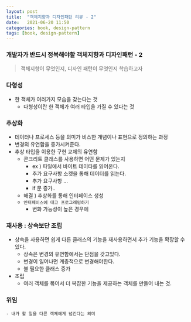 ```yaml
---
layout: post
title:  "객체지향과 디자인패턴 리뷰 - 2"
date:   2021-06-20 11:50
categories: book, design-pattern
tags: [book, design-pattern]
---
```


### 개발자가 반드시 정복해야할 객체지향과 디자인패턴 - 2

> 객체지향이 무엇인지, 디자인 패턴이 무엇인지 학습하고자

### 다형성
- 한 객체가 여러가지 모습을 갖는다는 것
    - 다형성이란 한 객체가 여러 타입을 가질 수 있다는 것
    
### 추상화
- 데이터나 프로세스 등을 의미가 비스한 개념이나 표현으로 정의하는 과정
- 변경의 유연함을 증가시켜준다.
- 추상 타입을 이용한 구현 교체의 유연함
    - 콘크리트 클래스를 사용하면 어떤 문제가 있는지
        - ex ) 파일에서 바이트 데이타를 읽어온다.
        - 추가 요구사항 소켓을 통해 데이터를 읽는다.
        - 추가 요구사항 ...
        - if 문 증가..
    - 해결 ) 추상화를 통해 인터페이스 생성
    - `인터페이스에 대고 프로그래밍하기`
        - 변화 가능성이 높은 경우에

### 재사용 : 상속보단 조립
- 상속을 사용하면 쉽게 다른 클래스의 기능을 재사용하면서 추가 기능을 확장할 수 있다.
    - 상속은 변경의 유연함에서는 단점을 갖고있다.
    - 변경이 일어나면 계층적으로 변경해야한다.
    - 불 필요한 클래스 증가
- 조립
    - 여러 객체를 묶어서 더 복잡한 기능을 제공하는 객체를 만들어 내는 것.

### 위임
    - 내가 할 일을 다른 객체에게 넘긴다는 의미
